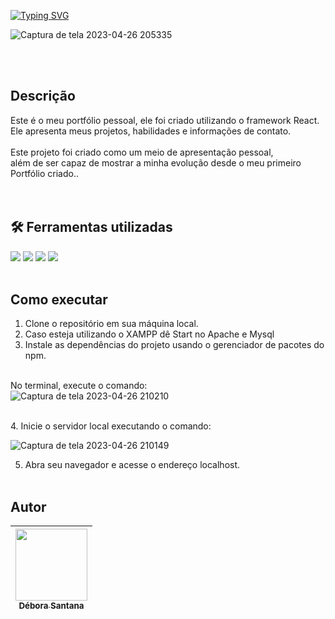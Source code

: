 [![Typing SVG](https://readme-typing-svg.demolab.com?font=Fira+Code&weight=500&size=30&pause=1000&color=8540CE&width=435&lines=Portf%C3%B3lio)](https://git.io/typing-svg)

![Captura de tela 2023-04-26 205335](https://user-images.githubusercontent.com/113525688/234726698-80f76928-d6fb-4acd-a20a-7604719394f9.png)

</br>
</br>


## Descrição
Este é o meu portfólio pessoal, ele foi criado utilizando o framework React. </br>
Ele apresenta meus projetos, habilidades e informações de contato. </br>
</br>
Este projeto foi criado como um meio de apresentação pessoal,</br> além de ser capaz de mostrar a minha evolução desde o meu primeiro Portfólio criado..</br>
<br><br>

## 🛠️ Ferramentas utilizadas 

<img src="https://img.shields.io/badge/Vercel-000000?style=for-the-badge&logo=vercel&logoColor=white" target="_blank"></a> 
<img src="https://img.shields.io/badge/React-20232A?style=for-the-badge&logo=react&logoColor=61DAFB" target="_blank"></a>
<img src="https://img.shields.io/badge/HTML5-E34F26?style=for-the-badge&logo=html5&logoColor=white" target="_blank"></a> 
<img src="https://img.shields.io/badge/CSS3-1572B6?style=for-the-badge&logo=css3&logoColor=white" target="_blank"></a>
<br><br>

## Como executar </br>
1. Clone o repositório em sua máquina local. </br>
2. Caso esteja utilizando o XAMPP dê Start no Apache e Mysql </br>
3. Instale as dependências do projeto usando o gerenciador de pacotes do npm. 
</br></br>

No terminal, execute o comando:</br>
![Captura de tela 2023-04-26 210210](https://user-images.githubusercontent.com/113525688/234727603-e52e9355-1d76-45d7-9a12-15f07d266b88.png)

</br>
4. Inicie o servidor local executando o comando:</br>

 ![Captura de tela 2023-04-26 210149](https://user-images.githubusercontent.com/113525688/234727642-67fa4ee4-c2da-4d55-9c5a-6047eb275357.png)

5. Abra seu navegador e acesse o endereço localhost.
</br></br>


## Autor
| [<img src="https://avatars.githubusercontent.com/u/113525688?v=4" width=115><br><sub>Débora Santana</sub>](https://github.com/DeboraSantanaa)
| :---: |
